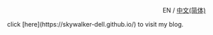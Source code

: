 <div align="right">

  EN /
  [中文(简体)](https://github.com/cotes2020/jekyll-theme-chirpy/blob/master/docs/README.zh-CN.md)

</div>

<div align="center">
click [here](https://skywalker-dell.github.io/) to visit my blog.
